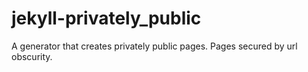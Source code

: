 jekyll-privately_public
=======================

A generator that creates privately public pages. Pages secured by url obscurity.
